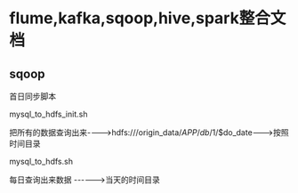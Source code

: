 # flume,kafka,sqoop,hive,spark整合文档



## sqoop

首日同步脚本

mysql_to_hdfs_init.sh

把所有的数据查询出来---->hdfs:///origin_data/$APP/db/$1/$do_date--->按照时间目录



mysql_to_hdfs.sh

每日查询出来数据 ------>当天的时间目录
